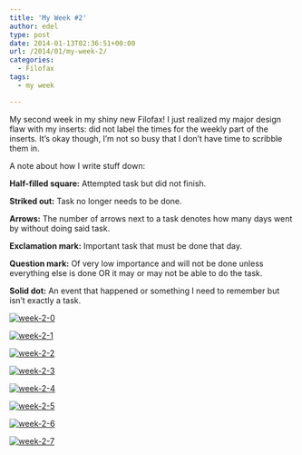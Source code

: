 ```yaml
---
title: 'My Week #2'
author: edel
type: post
date: 2014-01-13T02:36:51+00:00
url: /2014/01/my-week-2/
categories:
  - Filofax
tags:
  - my week

---
```

My second week in my shiny new Filofax! I just realized my major design flaw with my inserts: did not label the times for the weekly part of the inserts. It&#8217;s okay though, I&#8217;m not so busy that I don&#8217;t have time to scribble them in.

A note about how I write stuff down:

**Half-filled square:** Attempted task but did not finish.
  
**Striked out:** Task no longer needs to be done.
  
**Arrows:** The number of arrows next to a task denotes how many days went by without doing said task.
  
**Exclamation mark:** Important task that must be done that day.
  
**Question mark:** Of very low importance and will not be done unless everything else is done OR it may or may not be able to do the task.
  
**Solid dot:** An event that happened or something I need to remember but isn&#8217;t exactly a task.

[<img src="http://scattered.me/wp-content/uploads/2014/01/week-2-01.png" alt="week-2-0" class="img-responsive" />][1]

[<img src="http://scattered.me/wp-content/uploads/2014/01/week-2-1.png" alt="week-2-1" class="img-responsive" />][2]

[<img src="http://scattered.me/wp-content/uploads/2014/01/week-2-2.png" alt="week-2-2" class="img-responsive" />][3]

[<img src="http://scattered.me/wp-content/uploads/2014/01/week-2-3.png" alt="week-2-3" class="img-responsive" />][4]

[<img src="http://scattered.me/wp-content/uploads/2014/01/week-2-4.png" alt="week-2-4" class="img-responsive" />][5]

[<img src="http://scattered.me/wp-content/uploads/2014/01/week-2-5.png" alt="week-2-5" class="img-responsive" />][6]

[<img src="http://scattered.me/wp-content/uploads/2014/01/week-2-6.png" alt="week-2-6" class="img-responsive" />][7]

[<img src="http://scattered.me/wp-content/uploads/2014/01/week-2-7.png" alt="week-2-7" class="img-responsive" />][8]

<ol class="footnote">
</ol>

 [1]: http://scattered.me/wp-content/uploads/2014/01/week-2-01.png
 [2]: http://scattered.me/wp-content/uploads/2014/01/week-2-1.png
 [3]: http://scattered.me/wp-content/uploads/2014/01/week-2-2.png
 [4]: http://scattered.me/wp-content/uploads/2014/01/week-2-3.png
 [5]: http://scattered.me/wp-content/uploads/2014/01/week-2-4.png
 [6]: http://scattered.me/wp-content/uploads/2014/01/week-2-5.png
 [7]: http://scattered.me/wp-content/uploads/2014/01/week-2-6.png
 [8]: http://scattered.me/wp-content/uploads/2014/01/week-2-7.png